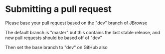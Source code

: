 # Submitting a pull request

Please base your pull request based on the "dev" branch of JBrowse

The default branch is "master" but this contains the last stable release, and new pull requests should be based off of "dev"

Then set the base branch to "dev" on GitHub also


